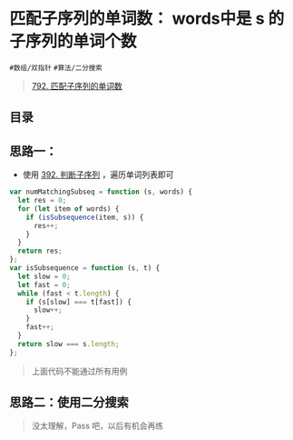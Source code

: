 
# 匹配子序列的单词数： words中是 s 的子序列的单词个数

`#数组/双指针` `#算法/二分搜索` 

>  [792. 匹配子序列的单词数](https://leetcode.cn/problems/number-of-matching-subsequences/)


## 目录
<!-- toc -->
 ## 思路一： 

- 使用 [392. 判断子序列](/post/ixp5ca6nl0.html) ，遍历单词列表即可

```javascript
var numMatchingSubseq = function (s, words) {
  let res = 0;
  for (let item of words) {
    if (isSubsequence(item, s)) {
      res++;
    }
  }
  return res;
};
var isSubsequence = function (s, t) {
  let slow = 0;
  let fast = 0;
  while (fast < t.length) {
    if (s[slow] === t[fast]) {
      slow++;
    }
    fast++;
  }
  return slow === s.length;
};
```

>  上面代码不能通过所有用例

## 思路二：使用二分搜索

>  没太理解，Pass 吧，以后有机会再练




